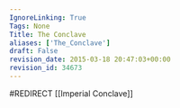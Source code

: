 ```yaml
---
IgnoreLinking: True
Tags: None
Title: The Conclave
aliases: ['The_Conclave']
draft: False
revision_date: 2015-03-18 20:47:03+00:00
revision_id: 34673
---
```


#REDIRECT [[Imperial Conclave]]